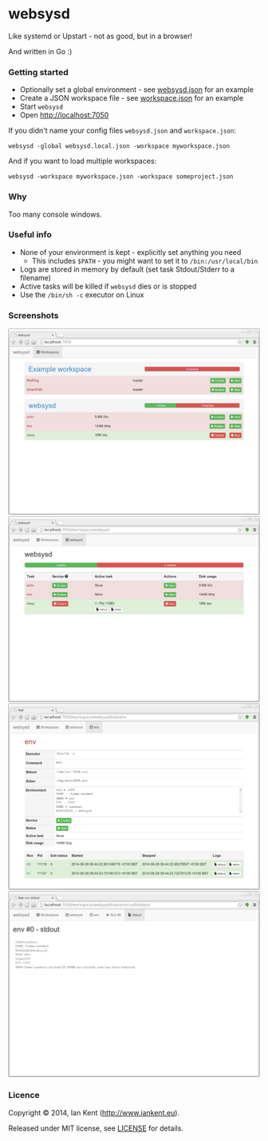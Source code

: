 websysd
=======

Like systemd or Upstart - not as good, but in a browser!

And written in Go :)

### Getting started

- Optionally set a global environment - see [websysd.json](websysd.json) for an example
- Create a JSON workspace file - see [workspace.json](workspace.json) for an example
- Start `websysd`
- Open [http://localhost:7050](http://localhost:7050)

If you didn't name your config files `websysd.json` and `workspace.json`:

    websysd -global websysd.local.json -workspace myworkspace.json

And if you want to load multiple workspaces:

    websysd -workspace myworkspace.json -workspace someproject.json

### Why

Too many console windows.

### Useful info

- None of your environment is kept - explicitly set anything you need
  - This includes `$PATH` - you might want to set it to `/bin:/usr/local/bin`
- Logs are stored in memory by default (set task Stdout/Stderr to a filename)
- Active tasks will be killed if `websysd` dies or is stopped
- Use the `/bin/sh -c` executor on Linux

### Screenshots

![Screenshot of websysd workspace list](/images/websysd_workspaces.png "websysd workspaces")
![Screenshot of websysd task list](/images/websysd_tasks.png "websysd task list")
![Screenshot of websysd task view](/images/websysd_task.png "websysd task view")
![Screenshot of websysd log view](/images/websysd_stdout.png "websysd log view")

### Licence

Copyright ©‎ 2014, Ian Kent (http://www.iankent.eu).

Released under MIT license, see [LICENSE](LICENSE.md) for details.
